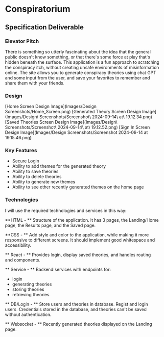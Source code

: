 # Conspiratorium

## Specification Deliverable

### Elevator Pitch

There is something so utterly fascinating about the idea that the general public doesn't know something, or that there's some force at play that's hidden beneath the surface. This application is a fun approach to scratching the conspiracy itch, without creating unsafe environments of misinformation online. The site allows you to generate conspiracy theories using chat GPT and some input from the user, and save your favorites to remember and share them with your friends.

### Design
[Home Screen Design Image](Images/Design Screenshots/Home_Screen.png)
[Generated Theory Screen Design Image](Images/Design\ Screenshots/Screenshot\ 2024-09-14\ at\ 19.12.34.png)
[Saved Theories Screen Design Image](Images/Design\ Screenshots/Screenshot\ 2024-09-14\ at\ 19.12.52.png)
[Sign In Screen Design Image](Images/Design Screenshots/Screenshot 2024-09-14 at 19.15.46.png)

### Key Features

* Secure Login
* Ability to add themes for the generated theory
* Ability to save theories
* Ability to delete theories
* Ability to generate new themes
* Ability to see other recently generated themes on the home page

### Technologies

I will use the required technologies and services in this way: 

**HTML - ** Structure of the application. It has 3 pages, the Landing/Home page, the Results page, and the Saved page. 

**CSS - ** Add style and color to the application, while making it more responsive to different screens. It should implement good whitespace and accessibility.

** React - ** Provides login, display saved theories, and handles routing and components.

** Service - ** Backend services with endpoints for: 
* login
* generating theories
* storing theories
* retrieving theories
 
** DB/Login - ** Store users and theories in database. Regist and login users. Credentials stored in the database, and theories can't be saved without authentication.

** Websocket - ** Recently generated theories displayed on the Landing page.
